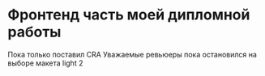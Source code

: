 # Фронтенд часть моей дипломной работы
Пока только поставил CRA
Уважаемые ревьюеры пока остановился на выборе макета light 2

